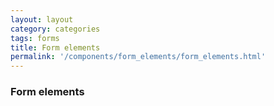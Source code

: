 ```yaml
---
layout: layout
category: categories
tags: forms
title: Form elements
permalink: '/components/form_elements/form_elements.html'
---
```


<div class="wrapper">
  <h3>Form elements</h3>
</div>